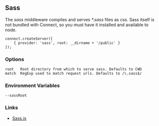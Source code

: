 ## Sass

The _sass_ middleware compiles and serves _*.sass_ files as css.
Sass itself is not bundled with Connect, so you must have it installed
and available to node.

    connect.createServer([
		{ provider: 'sass', root: __dirname + '/public' }
	]);

### Options

    root   Root directory from which to serve sass. Defaults to CWD
    match  RegExp used to match request urls. Defaults to /\.sass$/

### Environment Variables

    --sassRoot

### Links

  * [Sass.js](http://github.com/visionmedia/sass.js)